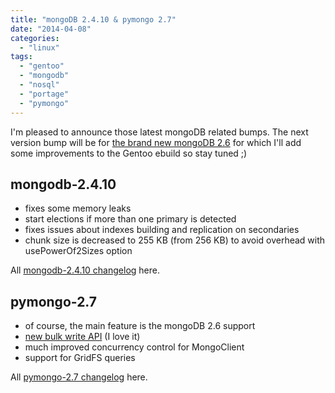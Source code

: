```yaml
---
title: "mongoDB 2.4.10 & pymongo 2.7"
date: "2014-04-08"
categories: 
  - "linux"
tags: 
  - "gentoo"
  - "mongodb"
  - "nosql"
  - "portage"
  - "pymongo"
---
```


I'm pleased to announce those latest mongoDB related bumps. The next version bump will be for [the brand new mongoDB 2.6](http://blog.mongodb.org/post/82092813806/mongodb-2-6-our-biggest-release-ever) for which I'll add some improvements to the Gentoo ebuild so stay tuned ;)

## mongodb-2.4.10

- fixes some memory leaks
- start elections if more than one primary is detected
- fixes issues about indexes building and replication on secondaries
- chunk size is decreased to 255 KB (from 256 KB) to avoid overhead with usePowerOf2Sizes option

All [mongodb-2.4.10 changelog](http://docs.mongodb.org/manual/release-notes/2.4-changelog/) here.

## pymongo-2.7

- of course, the main feature is the mongoDB 2.6 support
- [new bulk write API](http://api.mongodb.org/python/current/examples/bulk.html) (I love it)
- much improved concurrency control for MongoClient
- support for GridFS queries

All [pymongo-2.7 changelog](http://emptysqua.re/blog/pymongo-2-7-rc0/) here.
